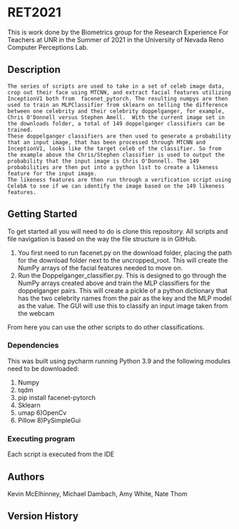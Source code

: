 # RET2021
This is work done by the Biometrics group for the  Research Experience For Teachers at UNR in the Summer of 2021 in the 
University of Nevada Reno Computer Perceptions Lab. 

## Description

	The series of scripts are used to take in a set of celeb image data, crop out their face using MTCNN, and extract facial features utilizing InceptionV1 both from  facenet_pytorch. The resulting numpys are then used to train an MLPClassifier from sklearn on telling the difference between one celebrity and their celebrity doppelganger, for example, Chris O'Donnell versus Stephen Amell.  With the current image set in the downloads folder, a total of 149 doppelganger classifiers can be trained. 	
	These doppelganger classifiers are then used to generate a probability that an input image, that has been processed through MTCNN and InceptionV1, looks like the target celeb of the classifier. So from the example above the Chris/Stephen classifier is used to output the probability that the input image is Chris O'Donnell. The 149 probabilities are then put into a python list to create a likeness feature for the input image.
	The likeness features are then run through a verification script using CelebA to see if we can identify the image based on the 149 likeness features.


## Getting Started
To get started all you will need to do is clone this repository. All scripts and file navigation is based on the way the file structure is in GitHub. 

1)  You first need to run facenet.py on the download folder, placing the path for the download folder next to the uncropped_root. This will create the NumPy arrays of the facial features needed to move on.
2) Run the Doppelganger_classifier.py. This is designed to go through the NumPy arrays created above and train the MLP classifiers for the doppelganger pairs. This will create a pickle of a python dictionary that has the two celebrity names from the pair as the key and the MLP model as the value. The GUI will use this to classify an input image taken from the webcam

From here you can use the other scripts to do other classifications.


### Dependencies
This was built using pycharm  running Python 3.9 and the following modules need to be downloaded:
1) Numpy
2) tqdm
3) pip install facenet-pytorch
4) Sklearn
5) umap
6)OpenCv
7) Pillow
8)PySimpleGui

### Executing program
Each script is executed from the  IDE

## Authors

Kevin McElhinney,
Michael Dambach,
Amy White,
Nate Thom

## Version History
